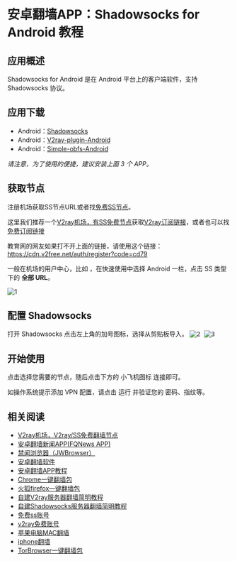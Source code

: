 # 安卓翻墙APP：Shadowsocks for Android 教程

## 应用概述

Shadowsocks for Android 是在 Android 平台上的客户端软件，支持 Shadowsocks 协议。

## 应用下载

- Android：[Shadowsocks](https://github.com/shadowsocks/shadowsocks-android/releases)
- Android：[V2ray-plugin-Android](https://github.com/shadowsocks/v2ray-plugin-android/releases)
- Android：[Simple-obfs-Android](https://github.com/shadowsocks/simple-obfs-android/releases)

*请注意，为了使用的便捷，建议安装上面 3 个 APP。*

## 获取节点

注册机场获取SS节点URL或者找[免费SS节点](https://github.com/bannedbook/fanqiang/wiki/%E5%85%8D%E8%B4%B9ss%E8%B4%A6%E5%8F%B7)。

这里我们推荐一个[V2ray机场，有SS免费节点](https://github.com/bannedbook/fanqiang/wiki/V2ray%E6%9C%BA%E5%9C%BA)获取[V2ray订阅链接](https://w1.v2dns.xyz/auth/register?code=cd79)，或者也可以找[免费订阅链接](https://w1.v2dns.xyz/auth/register?code=cd79)

教育网的网友如果打不开上面的链接，请使用这个链接：
https://cdn.v2free.net/auth/register?code=cd79

一般在机场的用户中心，比如 ，在快速使用中选择 Android 一栏，点击 SS 类型下的 **全部 URL**。

![1](https://i.loli.net/2019/02/12/5c629c55314d9.png)

## 配置 Shadowsocks

打开 Shadowsocks 点击左上角的加号图标，选择从剪贴板导入。
<kbd>
![2](https://i.loli.net/2019/02/12/5c629cccb9991.png)
</kbd>
<kbd>
![3](https://i.loli.net/2019/02/12/5c629ce0c821b.png)
</kbd>
## 开始使用

点击选择您需要的节点，随后点击下方的 小飞机图标 连接即可。

如操作系统提示添加 VPN 配置，请点击 运行 并验证您的 密码、指纹等。

## 相关阅读
*   [V2ray机场，V2ray/SS免费翻墙节点](https://github.com/bannedbook/fanqiang/wiki/V2ray%E6%9C%BA%E5%9C%BA)
*   [安卓翻墙新闻APP(FQNews APP)](https://github.com/bannedbook/fanqiang/wiki/%E7%A6%81%E9%97%BB%E7%BD%91%E5%AE%89%E5%8D%93%E7%BF%BB%E5%A2%99%E6%96%B0%E9%97%BBAPP)
*   [禁闻浏览器（JWBrowser）](https://github.com/bannedbook/fanqiang/wiki/%E5%AE%89%E5%8D%93%E7%BF%BB%E5%A2%99%E8%BD%AF%E4%BB%B6#JWBrowser)
*   [安卓翻墙软件](https://github.com/bannedbook/fanqiang/wiki/%E5%AE%89%E5%8D%93%E7%BF%BB%E5%A2%99%E8%BD%AF%E4%BB%B6)
*   [安卓翻墙APP教程](https://github.com/bannedbook/fanqiang/tree/master/android)
*   [Chrome一键翻墙包](https://github.com/bannedbook/fanqiang/wiki/Chrome%E4%B8%80%E9%94%AE%E7%BF%BB%E5%A2%99%E5%8C%85)
*   [火狐firefox一键翻墙包](https://github.com/bannedbook/fanqiang/wiki/%E7%81%AB%E7%8B%90firefox%E4%B8%80%E9%94%AE%E7%BF%BB%E5%A2%99%E5%8C%85)
*   [自建V2ray服务器翻墙简明教程](https://github.com/bannedbook/fanqiang/blob/master/v2ss/%E8%87%AA%E5%BB%BAV2ray%E6%9C%8D%E5%8A%A1%E5%99%A8%E7%AE%80%E6%98%8E%E6%95%99%E7%A8%8B.md)
*   [自建Shadowsocks服务器翻墙简明教程](https://github.com/bannedbook/fanqiang/blob/master/v2ss/%E8%87%AA%E5%BB%BAShadowsocks%E6%9C%8D%E5%8A%A1%E5%99%A8%E7%AE%80%E6%98%8E%E6%95%99%E7%A8%8B.md)
*   [免费ss账号](https://github.com/bannedbook/fanqiang/wiki/%E5%85%8D%E8%B4%B9ss%E8%B4%A6%E5%8F%B7)
*   [v2ray免费账号](https://github.com/bannedbook/fanqiang/wiki/v2ray%E5%85%8D%E8%B4%B9%E8%B4%A6%E5%8F%B7)
*   [苹果电脑MAC翻墙](https://github.com/bannedbook/fanqiang/wiki/%E8%8B%B9%E6%9E%9C%E7%94%B5%E8%84%91MAC%E7%BF%BB%E5%A2%99)
*   [iphone翻墙](https://github.com/bannedbook/fanqiang/wiki/iphone%E7%BF%BB%E5%A2%99)
*   [TorBrowser一键翻墙包](https://github.com/bannedbook/fanqiang/wiki/TorBrowser%E4%B8%80%E9%94%AE%E7%BF%BB%E5%A2%99%E5%8C%85)
